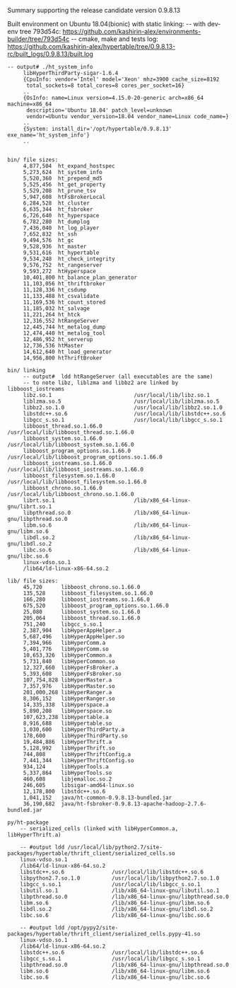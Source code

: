 Summary supporting the release candidate version 0.9.8.13

Built environment on Ubuntu 18.04(bionic) with static linking:
    -- with dev-env tree 793d54c: https://github.com/kashirin-alex/environments-builder/tree/793d54c
	-- cmake, make and tests log: https://github.com/kashirin-alex/hypertable/tree/0.9.8.13-rc/built_logs/0.9.8.13/built.log
	
    -- output# ./ht_system_info
         libHyperThirdParty-sigar-1.6.4
         {CpuInfo: vendor='Intel' model='Xeon' mhz=3900 cache_size=8192
          total_sockets=8 total_cores=8 cores_per_socket=16}
         ..
		 {OsInfo: name=Linux version=4.15.0-20-generic arch=x86_64 machine=x86_64
          description='Ubuntu 18.04' patch_level=unknown
          vendor=Ubuntu vendor_version=18.04 vendor_name=Linux code_name=}
         ..
		 {System: install_dir='/opt/hypertable/0.9.8.13' exe_name='ht_system_info'}
         ..
    

    bin/ file sizes:
         4,877,504  ht_expand_hostspec
         5,273,624  ht_system_info
         5,520,360  ht_prepend_md5
         5,525,456  ht_get_property
         5,529,208  ht_prune_tsv
         5,947,608  htFsBrokerLocal
         6,284,528  ht_cluster
         6,635,344  ht_fsbroker
         6,726,640  ht_hyperspace
         6,782,280  ht_dumplog
         7,436,040  ht_log_player
         7,652,832  ht_ssh
         9,494,576  ht_gc
         9,528,936  ht_master
         9,531,616  ht_hypertable
         9,534,248  ht_check_integrity
         9,576,752  ht_rangeserver
         9,593,272  htHyperspace
         10,401,800 ht_balance_plan_generator
         11,103,056 ht_thriftbroker
         11,128,336 ht_csdump
         11,133,488 ht_csvalidate
         11,169,536 ht_count_stored
         11,185,032 ht_salvage
         11,221,264 ht_htck
         12,316,552 htRangeServer
         12,445,744 ht_metalog_dump
         12,474,440 ht_metalog_tool
         12,486,952 ht_serverup
         12,736,536 htMaster
         14,612,640 ht_load_generator
         14,956,800 htThriftBroker
    
    bin/ linking 
         -- output#  ldd htRangeServer (all executables are the same)
         -- to note libz, liblzma and libbz2 are linked by libboost_iostreams
         libz.so.1                          /usr/local/lib/libz.so.1
         liblzma.so.5                       /usr/local/lib/liblzma.so.5
         libbz2.so.1.0                      /usr/local/lib/libbz2.so.1.0
         libstdc++.so.6                     /usr/local/lib/libstdc++.so.6
         libgcc_s.so.1                      /usr/local/lib/libgcc_s.so.1
         libboost_thread.so.1.66.0          /usr/local/lib/libboost_thread.so.1.66.0
         libboost_system.so.1.66.0          /usr/local/lib/libboost_system.so.1.66.0
         libboost_program_options.so.1.66.0 /usr/local/lib/libboost_program_options.so.1.66.0
         libboost_iostreams.so.1.66.0       /usr/local/lib/libboost_iostreams.so.1.66.0
         libboost_filesystem.so.1.66.0      /usr/local/lib/libboost_filesystem.so.1.66.0
         libboost_chrono.so.1.66.0          /usr/local/lib/libboost_chrono.so.1.66.0
         librt.so.1                         /lib/x86_64-linux-gnu/librt.so.1
         libpthread.so.0                    /lib/x86_64-linux-gnu/libpthread.so.0
         libm.so.6                          /lib/x86_64-linux-gnu/libm.so.6
         libdl.so.2                         /lib/x86_64-linux-gnu/libdl.so.2
         libc.so.6                          /lib/x86_64-linux-gnu/libc.so.6
         linux-vdso.so.1 
         /lib64/ld-linux-x86-64.so.2 
   
    lib/ file sizes:
         45,720      libboost_chrono.so.1.66.0
         135,528     libboost_filesystem.so.1.66.0
         166,280     libboost_iostreams.so.1.66.0
         675,520     libboost_program_options.so.1.66.0
         25,080      libboost_system.so.1.66.0
         205,064     libboost_thread.so.1.66.0
         751,240     libgcc_s.so.1
         2,387,904   libHyperAppHelper.a
         5,687,496   libHyperAppHelper.so
         7,394,966   libHyperComm.a
         5,401,776   libHyperComm.so
         10,653,326  libHyperCommon.a
         5,731,840   libHyperCommon.so
         12,327,660  libHyperFsBroker.a
         5,393,608   libHyperFsBroker.so
         107,754,828 libHyperMaster.a
         7,357,976   libHyperMaster.so
         201,000,268 libHyperRanger.a
         8,306,152   libHyperRanger.so
         14,335,338  libHyperspace.a
         5,890,208   libHyperspace.so
         107,623,238 libHypertable.a
         8,916,688   libHypertable.so
         1,030,600   libHyperThirdParty.a
         178,600     libHyperThirdParty.so
         19,484,886  libHyperThrift.a
         5,128,992   libHyperThrift.so
         744,808     libHyperThriftConfig.a
         7,441,344   libHyperThriftConfig.so
         934,124     libHyperTools.a
         5,337,864   libHyperTools.so
         460,608     libjemalloc.so.2
         246,605     libsigar-amd64-linux.so
         12,178,800  libstdc++.so.6
         1,041,152   java/ht-common-0.9.8.13-bundled.jar
         36,190,682  java/ht-fsbroker-0.9.8.13-apache-hadoop-2.7.6-bundled.jar
   
    py/ht-package 
        -- serialized_cells (linked with libHyperCommon.a, libHyperThrift.a)
  
        -- #output ldd /usr/local/lib/python2.7/site-packages/hypertable/thrift_client/serialized_cells.so
        linux-vdso.so.1 
        /lib64/ld-linux-x86-64.so.2 
        libstdc++.so.6               /usr/local/lib/libstdc++.so.6
        libpython2.7.so.1.0          /usr/local/lib/libpython2.7.so.1.0
        libgcc_s.so.1                /usr/local/lib/libgcc_s.so.1
        libutil.so.1                 /lib/x86_64-linux-gnu/libutil.so.1
        libpthread.so.0              /lib/x86_64-linux-gnu/libpthread.so.0
        libm.so.6                    /lib/x86_64-linux-gnu/libm.so.6
        libdl.so.2                   /lib/x86_64-linux-gnu/libdl.so.2
        libc.so.6                    /lib/x86_64-linux-gnu/libc.so.6
  
        -- #output ldd /opt/pypy2/site-packages/hypertable/thrift_client/serialized_cells.pypy-41.so
        linux-vdso.so.1  
        /lib64/ld-linux-x86-64.so.2  
        libstdc++.so.6               /usr/local/lib/libstdc++.so.6 
        libgcc_s.so.1                /usr/local/lib/libgcc_s.so.1 
        libpthread.so.0              /lib/x86_64-linux-gnu/libpthread.so.0 
        libm.so.6                    /lib/x86_64-linux-gnu/libm.so.6 
        libc.so.6                    /lib/x86_64-linux-gnu/libc.so.6 

 
 
  
